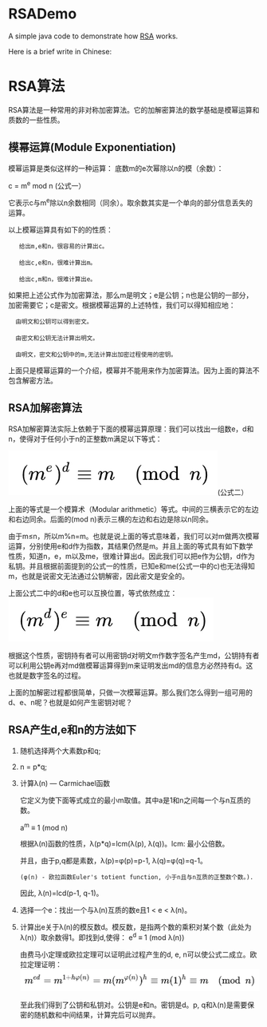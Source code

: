 # RSADemo
A simple java code to demonstrate how [RSA](https://en.wikipedia.org/wiki/RSA_(cryptosystem)) works.


Here is a brief write in Chinese:


# RSA算法

RSA算法是一种常用的非对称加密算法。它的加解密算法的数学基础是模幂运算和质数的一些性质。



## 模幂运算(Module Exponentiation)

   模幂运算是类似这样的一种运算： 底数m的e次幂除以n的模（余数）：
   
   c = m<sup>e</sup> mod n  (公式一）
      
   它表示c与m<sup>e</sup>除以n余数相同（同余）。取余数其实是一个单向的部分信息丢失的运算。
   
   以上模幂运算具有如下的的性质：
   
       给出m,e和n，很容易的计算出c。
               
       给出c,e和n，很难计算出m。
               
       给出c,m和n，很难计算出e。
   
   
   
   如果把上述公式作为加密算法，那么m是明文；e是公钥；n也是公钥的一部分，加密需要它；c是密文。根据模幂运算的上述特性，我们可以得知相应地：
   
      由明文和公钥可以得到密文。
           
      由密文和公钥无法计算出明文。
           
      由明文，密文和公钥中的m,无法计算出加密过程使用的密钥。
   
   上面只是模幂运算的一个介绍，模幂并不能用来作为加密算法。因为上面的算法不包含解密方法。


## RSA加解密算法
   RSA加解密算法实际上依赖于下面的模幂运算原理：我们可以找出一组数e，d和n，使得对于任何小于n的正整数m满足以下等式：
   
   ![formula2](images/f2.png "公式二")(公式二）
   
   上面的等式是一个模算术（Modular arithmetic）等式。中间的三横表示它的左边和右边同余。后面的(mod n)表示三横的左边和右边是除以n同余。
   
       
   由于m≤n，所以m%n=m。也就是说上面的等式意味着，我们可以对m做两次模幂运算，分别使用e和d作为指数，其结果仍然是m。并且上面的等式具有如下数学性质，知道n，e，m以及me，很难计算出d。因此我们可以把e作为公钥，d作为私钥。并且根据前面提到的公式一的性质，已知e和me(公式一中的c)也无法得知m，也就是说密文无法通过公钥解密，因此密文是安全的。
   
   
   上面公式二中的d和e也可以互换位置，等式依然成立：
   ![formula3](images/f3.png)
   
   根据这个性质，密钥持有者可以用密钥d对明文m作数字签名产生md，公钥持有者可以利用公钥e再对md做模幂运算得到m来证明发出md的信息方必然持有d。这也就是数字签名的过程。
   
   上面的加解密过程都很简单，只做一次模幂运算。那么我们怎么得到一组可用的d、e、n呢？也就是如何产生密钥对呢？
   


## RSA产生d,e和n的方法如下

1. 随机选择两个大素数p和q;
2. n = p*q;
3. 计算λ(n) — Carmichael函数
   
   它定义为使下面等式成立的最小m取值。其中a是1和n之间每一个与n互质的数。

      a<sup>m</sup> ≡ 1   (mod n)

   根据λ(n)函数的性质，λ(p*q)=lcm(λ(p), λ(q))。lcm: 最小公倍数。
   
   并且，由于p,q都是素数，λ(p)=φ(p)=p-1, λ(q)=φ(q)=q-1。
   
       (φ(n) - 欧拉函数Euler's totient function, 小于n且与n互质的正整数个数。).
   
   因此, λ(n)=lcd(p-1, q-1)。

4. 选择一个e：找出一个与λ(n)互质的数e且1 < e < λ(n)。
5. 计算出e关于λ(n)的模反数d。模反数，是指两个数的乘积对某个数（此处为λ(n)）取余数得1。即找到d,使得： 
   e<sup>d</sup> ≡ 1   (mod λ(n))

   
   由费马小定理或欧拉定理可以证明此过程产生的d, e, n可以使公式二成立。欧拉定理证明：
   ![formula4](images/f4.png)

   至此我们得到了公钥和私钥对。公钥是e和n。密钥是d。p, q和λ(n)是需要保密的随机数和中间结果，计算完后可以抛弃。